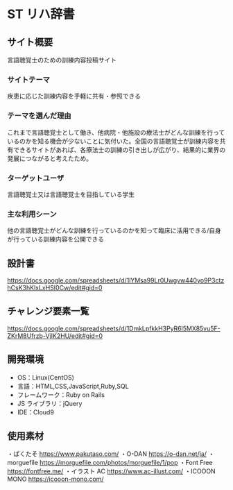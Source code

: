 # ST リハ辞書

## サイト概要

言語聴覚士のための訓練内容投稿サイト

### サイトテーマ

疾患に応じた訓練内容を手軽に共有・参照できる

### テーマを選んだ理由

これまで言語聴覚士として働き、他病院・他施設の療法士がどんな訓練を行っているのかを知る機会が少ないことに気付いた。全国の言語聴覚士が訓練内容を共有できるサイトがあれば、各療法士の訓練の引き出しが広がり、結果的に業界の発展につながると考えたため。

### ターゲットユーザ

言語聴覚士又は言語聴覚士を目指している学生

### 主な利用シーン

他の言語聴覚士がどんな訓練を行っているのかを知って臨床に活用できる/自身が行っている訓練内容を公開できる

## 設計書

https://docs.google.com/spreadsheets/d/1lYMsa99Lr0Uwgvw440yo9P3ctzhCsK3hKlxLxHSI0Cw/edit#gid=0

## チャレンジ要素一覧

https://docs.google.com/spreadsheets/d/1DmkLpfkkH3PyR6l5MX85vu5F-ZKrM8Ufrzb-VjIK2HU/edit#gid=0

## 開発環境

- OS：Linux(CentOS)
- 言語：HTML,CSS,JavaScript,Ruby,SQL
- フレームワーク：Ruby on Rails
- JS ライブラリ：jQuery
- IDE：Cloud9

## 使用素材

・ぱくたそ https://www.pakutaso.com/
・O-DAN https://o-dan.net/ja/
・morguefile https://morguefile.com/photos/morguefile/1/pop
・Font Free https://fontfree.me/
・イラスト AC https://www.ac-illust.com/
・ICOOON MONO https://icooon-mono.com/

<!-- - 外部サービスの画像素材・音声素材を使用した場合は、必ずサービス名と URL を明記してください。 -->
<!-- - 使用しない場合は、使用素材の項目を README から削除してください。 -->
